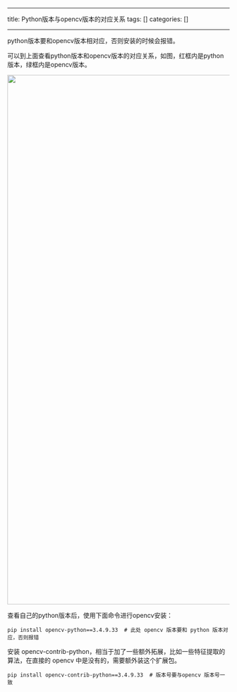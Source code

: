 
--- 
title:  Python版本与opencv版本的对应关系 
tags: []
categories: [] 

---
python版本要和opencv版本相对应，否则安装的时候会报错。

可以到上面查看python版本和opencv版本的对应关系，如图，红框内是python版本，绿框内是opencv版本。

<img alt="" height="1200" src="https://img-blog.csdnimg.cn/direct/84bbbdb69e5f4769979766c4b146b6db.png" width="1200">

查看自己的python版本后，使用下面命令进行opencv安装：

```
pip install opencv-python==3.4.9.33  # 此处 opencv 版本要和 python 版本对应，否则报错
```

安装 opencv-contrib-python，相当于加了一些额外拓展，比如一些特征提取的算法，在直接的 opencv 中是没有的，需要额外装这个扩展包。  

```
pip install opencv-contrib-python==3.4.9.33  # 版本号要与opencv 版本号一致
```


